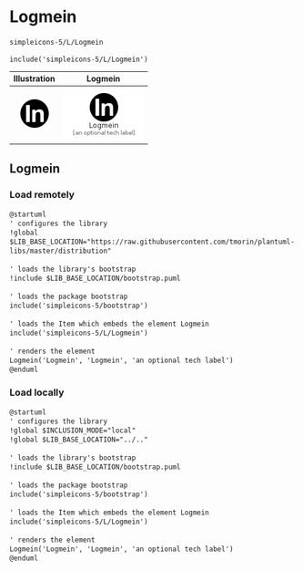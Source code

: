 # Logmein


```text
simpleicons-5/L/Logmein
```

```text
include('simpleicons-5/L/Logmein')
```



| Illustration | Logmein |
| :---: | :---: |
| ![illustration for Illustration](../../simpleicons-5/L/Logmein.png) | ![illustration for Logmein](../../simpleicons-5/L/Logmein.Local.png) |




## Logmein

### Load remotely
```plantuml
@startuml
' configures the library
!global $LIB_BASE_LOCATION="https://raw.githubusercontent.com/tmorin/plantuml-libs/master/distribution"

' loads the library's bootstrap
!include $LIB_BASE_LOCATION/bootstrap.puml

' loads the package bootstrap
include('simpleicons-5/bootstrap')

' loads the Item which embeds the element Logmein
include('simpleicons-5/L/Logmein')

' renders the element
Logmein('Logmein', 'Logmein', 'an optional tech label')
@enduml
```

### Load locally
```plantuml
@startuml
' configures the library
!global $INCLUSION_MODE="local"
!global $LIB_BASE_LOCATION="../.."

' loads the library's bootstrap
!include $LIB_BASE_LOCATION/bootstrap.puml

' loads the package bootstrap
include('simpleicons-5/bootstrap')

' loads the Item which embeds the element Logmein
include('simpleicons-5/L/Logmein')

' renders the element
Logmein('Logmein', 'Logmein', 'an optional tech label')
@enduml
```

